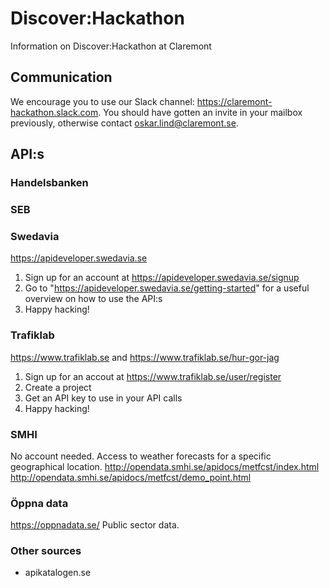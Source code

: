 # Discover:Hackathon
Information on Discover:Hackathon at Claremont

## Communication
We encourage you to use our Slack channel: https://claremont-hackathon.slack.com. You should have gotten an invite in your mailbox previously, otherwise contact oskar.lind@claremont.se.

## API:s

### Handelsbanken

### SEB

### Swedavia
https://apideveloper.swedavia.se
1. Sign up for an account at https://apideveloper.swedavia.se/signup
2. Go to "https://apideveloper.swedavia.se/getting-started" for a useful overview on how to use the API:s
3. Happy hacking!

### Trafiklab
https://www.trafiklab.se
and https://www.trafiklab.se/hur-gor-jag
1. Sign up for an accout at https://www.trafiklab.se/user/register
2. Create a project
3. Get an API key to use in your API calls
4. Happy hacking!

### SMHI
No account needed. Access to weather forecasts for a specific geographical location.
http://opendata.smhi.se/apidocs/metfcst/index.html
http://opendata.smhi.se/apidocs/metfcst/demo_point.html

### Öppna data
https://oppnadata.se/
Public sector data. 

### Other sources
- apikatalogen.se
